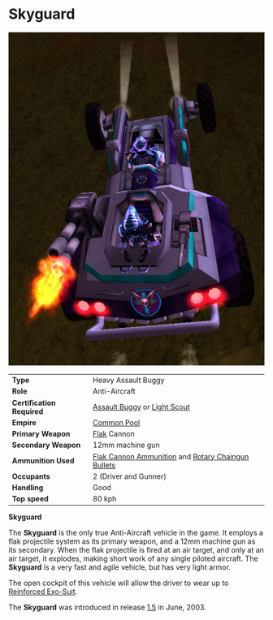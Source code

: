 # Skyguard

![](../images/Skyguard.jpg "Skyguard.jpg")

|                            |                                                                                                                                           |
| -------------------------- | ----------------------------------------------------------------------------------------------------------------------------------------- |
| **Type**                   | Heavy Assault Buggy                                                                                                                       |
| **Role**                   | Anti-Aircraft                                                                                                                             |
| **Certification Required** | [Assault Buggy](<../certifications/Assault_Buggy_(Certification).md>) or [Light Scout](../certifications/Light_Scout.md)                  |
| **Empire**                 | [Common Pool](../terminology/Common_Pool.md)                                                                                              |
| **Primary Weapon**         | [Flak](../weapons/Flak.md) Cannon                                                                                                         |
| **Secondary Weapon**       | 12mm machine gun                                                                                                                          |
| **Ammunition Used**        | [Flak Cannon Ammunition](../ammunition/Flak_Cannon_Ammunition.md) and [Rotary Chaingun Bullets](../ammunition/Rotary_Chaingun_Bullets.md) |
| **Occupants**              | 2 (Driver and Gunner)                                                                                                                     |
| **Handling**               | Good                                                                                                                                      |
| **Top speed**              | 80 kph                                                                                                                                    |

**Skyguard**

The **Skyguard** is the only true Anti-Aircraft vehicle in the game. It employs
a flak projectile system as its primary weapon, and a 12mm machine gun as its
secondary. When the flak projectile is fired at an air target, and only at an
air target, it explodes, making short work of any single piloted aircraft. The
**Skyguard** is a very fast and agile vehicle, but has very light armor.

The open cockpit of this vehicle will allow the driver to wear up to
[Reinforced Exo-Suit](../armor/Reinforced_Exo-Suit.md).

The **Skyguard** was introduced in release [1.5](../patches/1.5.md) in
June, 2003.
